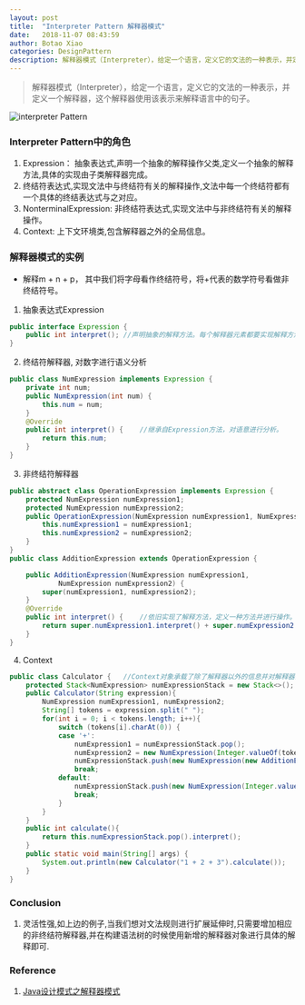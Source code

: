 ```yaml
---
layout: post
title:  "Interpreter Pattern 解释器模式"
date:   2018-11-07 08:43:59
author: Botao Xiao
categories: DesignPattern
description: 解释器模式（Interpreter），给定一个语言，定义它的文法的一种表示，并定义一个解释器，这个解释器使用该表示来解释语言中的句子。
---
```

> 解释器模式（Interpreter），给定一个语言，定义它的文法的一种表示，并定义一个解释器，这个解释器使用该表示来解释语言中的句子。

![interpreter Pattern](https://i.imgur.com/vhcNrrX.png)

### Interpreter Pattern中的角色
1. Expression： 抽象表达式,声明一个抽象的解释操作父类,定义一个抽象的解释方法,具体的实现由子类解释器完成。
2. 终结符表达式,实现文法中与终结符有关的解释操作,文法中每一个终结符都有一个具体的终结表达式与之对应。
3. NonterminalExpression: 非终结符表达式,实现文法中与非终结符有关的解释操作。
4. Context: 上下文环境类,包含解释器之外的全局信息。

### 解释器模式的实例
* 解释m + n + p， 其中我们将字母看作终结符号，将+代表的数学符号看做非终结符号。

1. 抽象表达式Expression
```Java
public interface Expression {
	public int interpret();	//声明抽象的解释方法。每个解释器元素都要实现解释方法。
}
```

2. 终结符解释器, 对数字进行语义分析
```Java
public class NumExpression implements Expression {
	private int num;
	public NumExpression(int num) {
		this.num = num;
	}
	@Override
	public int interpret() {	//继承自Expression方法，对语意进行分析。
		return this.num;
	}
}
```

3. 非终结符解释器
```Java
public abstract class OperationExpression implements Expression {
	protected NumExpression numExpression1;
	protected NumExpression numExpression2;
	public OperationExpression(NumExpression numExpression1, NumExpression numExpression2) {
		this.numExpression1 = numExpression1;
		this.numExpression2 = numExpression2;
	}
}
public class AdditionExpression extends OperationExpression {

	public AdditionExpression(NumExpression numExpression1,
			NumExpression numExpression2) {
		super(numExpression1, numExpression2);
	}
	@Override
	public int interpret() {	//依旧实现了解释方法，定义一种方法并进行操作。
		return super.numExpression1.interpret() + super.numExpression2.interpret();
	}
}
```

4. Context
```Java
public class Calculator {	//Context对象承载了除了解释器以外的信息并对解释器的调用进行了封装。
	protected Stack<NumExpression> numExpressionStack = new Stack<>();
	public Calculator(String expression){
		NumExpression numExpression1, numExpression2;
		String[] tokens = expression.split(" ");
		for(int i = 0; i < tokens.length; i++){
			switch (tokens[i].charAt(0)) {
			case '+':
				numExpression1 = numExpressionStack.pop();
				numExpression2 = new NumExpression(Integer.valueOf(tokens[++i]));
				numExpressionStack.push(new NumExpression(new AdditionExpression(numExpression1, numExpression2).interpret()));
				break;
			default:
				numExpressionStack.push(new NumExpression(Integer.valueOf(tokens[i])));
				break;
			}
		}
	}
	public int calculate(){
		return this.numExpressionStack.pop().interpret();
	}
	public static void main(String[] args) {
		System.out.println(new Calculator("1 + 2 + 3").calculate());
	}
}
```

### Conclusion
1. 灵活性强,如上边的例子,当我们想对文法规则进行扩展延伸时,只需要增加相应的非终结符解释器,并在构建语法树的时候使用新增的解释器对象进行具体的解释即可.


### Reference
1. [Java设计模式之解释器模式](https://blog.csdn.net/wbwjx/article/details/52456114)